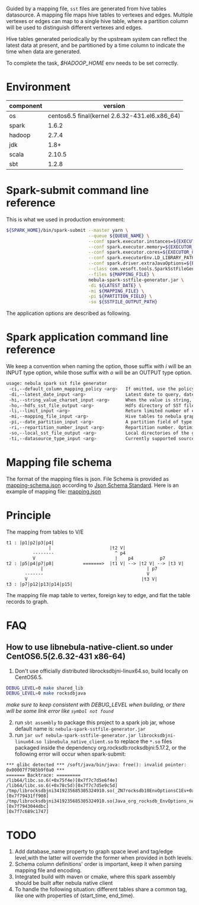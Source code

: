 Guided by a mapping file, `sst` files are generated from hive tables datasource. A mapping file maps hive tables to vertexes and edges.
Multiple vertexes or edges can map to a single hive table, where a partition column will be used to distinguish different
vertexes and edges.  

Hive tables generated periodically by the upstream system can reflect the latest data at present, and be
partitioned by a time column to indicate the time when data are generated.

To complete the task, *$HADOOP_HOME* env needs to be set correctly.  

# Environment
component|version
---|---
os|centos6.5 final(kernel 2.6.32-431.el6.x86_64)
spark|1.6.2
hadoop|2.7.4
jdk|1.8+
scala|2.10.5
sbt|1.2.8


# Spark-submit command line reference
This is what we used in production environment:

```bash
${SPARK_HOME}/bin/spark-submit --master yarn \
                               --queue ${QUEUE_NAME} \
                               --conf spark.executor.instances=${EXECUTOR_NUM} \
                               --conf spark.executor.memory=${EXECUTOR_MEMORY} \
                               --conf spark.executor.cores=${EXECUTOR_CORES} \
                               --conf spark.executorEnv.LD_LIBRARY_PATH=${LD_LIBRARY_PATH} \
                               --conf spark.driver.extraJavaOptions=${EXTRA_OPTIONS} \
                               --class com.vesoft.tools.SparkSstFileGenerator \
                               --files ${MAPPING_FILE} \
                               nebula-spark-sstfile-generator.jar \
                               -di ${LATEST_DATE} \
                               -mi ${MAPPING_FILE} \
                               -pi ${PARTITION_FIELD} \
                               -so ${SSTFILE_OUTPUT_PATH}
```
The application options are described as following.

# Spark application command line reference
We keep a convention when naming the option, those suffix with _i_ will be an INPUT type option, while those suffix with _o_ will be an OUTPUT type option.

```bash
usage: nebula spark sst file generator
 -ci,--default_column_mapping_policy <arg>   If omitted, use the policy when mapping column to property, all columns except primary_key's will be mapped to tag's property with the same name by default
 -di,--latest_date_input <arg>               Latest date to query, date format is YYYY-MM-dd
 -hi,--string_value_charset_input <arg>      When the value is string, the default charset encoding is UTF-8
 -ho,--hdfs_sst_file_output <arg>            Hdfs directory of SST files should not start with file:///
 -li,--limit_input <arg>                     Return limited number of edges/vertexes, usually used in POC stage, when omitted, fetch all data.
 -mi,--mapping_file_input <arg>              Hive tables to nebula graph schema mapping file
 -pi,--date_partition_input <arg>            A partition field of type String of hive table, which represent a Date, and has format of YYY-MM-dd
 -ri,--repartition_number_input <arg>        Repartition number. Optimization trick is adapted to improve generation speed and data skewness. Need tuning to suit your data.
 -so,--local_sst_file_output <arg>           Local directories of the generated sst files should start with file:///
 -ti,--datasource_type_input <arg>           Currently supported source data types are hive|hbase|csv], and the default type is hive
```

# Mapping file schema

The format of the mapping files is json. File Schema is provided as [mapping-schema.json](mapping-schema.json) according to [Json Schema Standard](http://json-schema.org).
Here is an example of mapping file: [mapping.json](mapping.json)

# Principle

The mapping from tables to V/E

```
t1 : |p1|p2|p3|p4|
                |                      |t2 V|
          --------                       ^ p4
          V                              |    p4          p7
t2 : |p5|p4|p7|p8|           =======>  |t1 V| --> |t2 V| --> |t3 V|
             |                                       | p7
       -------                                       V
       V                                           |t3 V|
t3 : |p7|p12|p13|p14|p15|
```

The mapping file map table to vertex, foreign key to edge, and flat the table records to graph.

# FAQ
## How to use libnebula-native-client.so under CentOS6.5(2.6.32-431 x86-64)

1. Don't use officially distributed librocksdbjni-linux64.so, build locally on CentOS6.5.

```bash
DEBUG_LEVEL=0 make shared_lib
DEBUG_LEVEL=0 make rocksdbjava
```
*make sure to keep consistent with DEBUG_LEVEL when building, or there will be some link error like `symbol not found`*

2. run `sbt assembly` to package this project to a spark job jar, whose default name is: `nebula-spark-sstfile-generator.jar`  
3. run `jar uvf nebula-spark-sstfile-generator.jar librocksdbjni-linux64.so libnebula_native_client.so` to replace the `*.so` files packaged inside the dependency org.rocksdb:rocksdbjni:5.17.2,
    or the following error will occur when spark-submit:

```
*** glibc detected *** /soft/java/bin/java: free(): invalid pointer: 0x00007f7985b9f0a0 ***
======= Backtrace: =========
/lib64/libc.so.6(+0x75f4e)[0x7f7c7d5e6f4e]
/lib64/libc.so.6(+0x78c5d)[0x7f7c7d5e9c5d]
/tmp/librocksdbjni3419235685305324910.so(_ZN7rocksdb10EnvOptionsC1Ev+0x578)[0x7f79431ff908]
/tmp/librocksdbjni3419235685305324910.so(Java_org_rocksdb_EnvOptions_newEnvOptions+0x1c)[0x7f7943044dbc]
[0x7f7c689c1747]
```

# TODO
1. Add database_name property to graph space level and tag/edge level,with the latter will override the former when provided in both levels.
2. Schema column definitions' order is important, keep it when parsing mapping file and encoding.
3. Integrated build with maven or cmake, where this spark assembly should be built after nebula native client
4. To handle the following situation: different tables share a common tag, like one with properties of (start_time, end_time).
